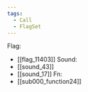 ```yaml
---
tags:
  - Call
  - FlagSet
---
```

Flag:
- [[flag_11403]]
Sound:
- [[sound_43]]
- [[sound_17]]
Fn:
- [[sub000_function24]]
